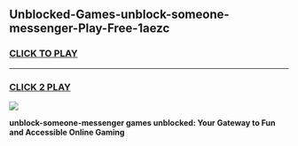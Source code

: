 
## Unblocked-Games-unblock-someone-messenger-Play-Free-1aezc
<h3>
<a href="https://premium76.site?title=unblock-someone-messenger&ref=18A1">CLICK TO PLAY</a></h3>
<hr>

<h3>
<a href="https://premium76.site?title=unblock-someone-messenger&ref=18A1">CLICK 2 PLAY</a>
  
</h3>

<a href="https://premium76.site?title=unblock-someone-messenger&ref=18A1"><img src="https://clearcache.store/games.png"></a>


**unblock-someone-messenger games unblocked: Your Gateway to Fun and Accessible Online Gaming**
